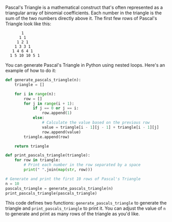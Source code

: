 Pascal's Triangle is a mathematical construct that's often represented as a triangular array of binomial coefficients. Each number in the triangle is the sum of the two numbers directly above it. The first few rows of Pascal's Triangle look like this:

```
       1
      1 1
     1 2 1
    1 3 3 1
   1 4 6 4 1
  1 5 10 10 5 1
```

You can generate Pascal's Triangle in Python using nested loops. Here's an example of how to do it:

```python
def generate_pascals_triangle(n):
    triangle = []

    for i in range(n):
        row = []
        for j in range(i + 1):
            if j == 0 or j == i:
                row.append(1)
            else:
                # Calculate the value based on the previous row
                value = triangle[i - 1][j - 1] + triangle[i - 1][j]
                row.append(value)
        triangle.append(row)

    return triangle

def print_pascals_triangle(triangle):
    for row in triangle:
        # Print each number in the row separated by a space
        print(" ".join(map(str, row)))

# Generate and print the first 10 rows of Pascal's Triangle
n = 10
pascals_triangle = generate_pascals_triangle(n)
print_pascals_triangle(pascals_triangle)
```

This code defines two functions: `generate_pascals_triangle` to generate the triangle and `print_pascals_triangle` to print it. You can adjust the value of `n` to generate and print as many rows of the triangle as you'd like.
